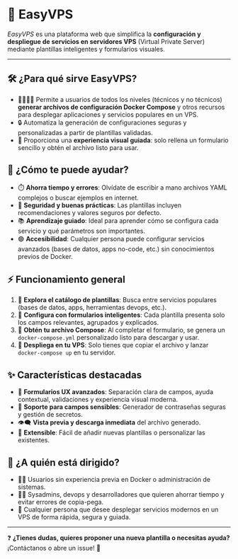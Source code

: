 # 🚀 EasyVPS

_EasyVPS_ es una plataforma web que simplifica la **configuración y despliegue de servicios en servidores VPS** (Virtual Private Server) mediante plantillas inteligentes y formularios visuales.

---

## 🛠️ ¿Para qué sirve EasyVPS?
- 👨‍💻👩‍💻 Permite a usuarios de todos los niveles (técnicos y no técnicos) **generar archivos de configuración Docker Compose** y otros recursos para desplegar aplicaciones y servicios populares en un VPS.
- 🔒 Automatiza la generación de configuraciones seguras y personalizadas a partir de plantillas validadas.
- 🧩 Proporciona una **experiencia visual guiada**: solo rellena un formulario sencillo y obtén el archivo listo para usar.

## 🤔 ¿Cómo te puede ayudar?
- ⏱️ **Ahorra tiempo y errores**: Olvídate de escribir a mano archivos YAML complejos o buscar ejemplos en internet.
- 🦺 **Seguridad y buenas prácticas**: Las plantillas incluyen recomendaciones y valores seguros por defecto.
- 📚 **Aprendizaje guiado**: Ideal para aprender cómo se configura cada servicio y qué parámetros son importantes.
- 🟢 **Accesibilidad**: Cualquier persona puede configurar servicios avanzados (bases de datos, apps no-code, etc.) sin conocimientos previos de Docker.

## ⚡ Funcionamiento general
1. 🔎 **Explora el catálogo de plantillas**: Busca entre servicios populares (bases de datos, apps, herramientas devops, etc.).
2. 📝 **Configura con formularios inteligentes**: Cada plantilla presenta solo los campos relevantes, agrupados y explicados.
3. 📄 **Obtén tu archivo Compose**: Al completar el formulario, se genera un `docker-compose.yml` personalizado listo para descargar y usar.
4. 🚢 **Despliega en tu VPS**: Solo tienes que copiar el archivo y lanzar `docker-compose up` en tu servidor.

## ✨ Características destacadas
- 🎨 **Formularios UX avanzados**: Separación clara de campos, ayuda contextual, validaciones y experiencia visual moderna.
- 🔑 **Soporte para campos sensibles**: Generador de contraseñas seguras y gestión de secretos.
- 👁️‍🗨️ **Vista previa y descarga inmediata** del archivo generado.
- 🧱 **Extensible**: Fácil de añadir nuevas plantillas o personalizar las existentes.

## 🎯 ¿A quién está dirigido?
- 🧑‍🎓 Usuarios sin experiencia previa en Docker o administración de sistemas.
- 🧑‍💻 Sysadmins, devops y desarrolladores que quieren ahorrar tiempo y evitar errores de copia-pega.
- 🚀 Cualquier persona que desee desplegar servicios modernos en un VPS de forma rápida, segura y guiada.

---

❓ **¿Tienes dudas, quieres proponer una nueva plantilla o necesitas ayuda?**
¡Contáctanos o abre un issue! 💬

